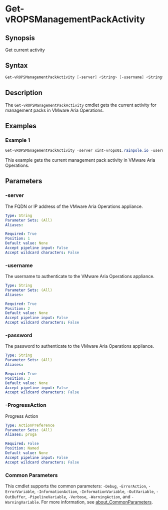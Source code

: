 # Get-vROPSManagementPackActivity

## Synopsis

Get current activity

## Syntax

```powershell
Get-vROPSManagementPackActivity [-server] <String> [-username] <String> [-password] <String> [-ProgressAction <ActionPreference>] [<CommonParameters>]
```

## Description

The `Get-vROPSManagementPackActivity` cmdlet gets the current activity for management packs in VMware Aria Operations.

## Examples

### Example 1

```powershell
Get-vROPSManagementPackActivity -server xint-vrops01.rainpole.io -username admin -password VMw@re1!
```

This example gets the current management pack activity in VMware Aria Operations.

## Parameters

### -server

The FQDN or IP address of the VMware Aria Operations appliance.

```yaml
Type: String
Parameter Sets: (All)
Aliases:

Required: True
Position: 1
Default value: None
Accept pipeline input: False
Accept wildcard characters: False
```

### -username

The username to authenticate to the VMware Aria Operations appliance.

```yaml
Type: String
Parameter Sets: (All)
Aliases:

Required: True
Position: 2
Default value: None
Accept pipeline input: False
Accept wildcard characters: False
```

### -password

The password to authenticate to the VMware Aria Operations appliance.

```yaml
Type: String
Parameter Sets: (All)
Aliases:

Required: True
Position: 3
Default value: None
Accept pipeline input: False
Accept wildcard characters: False
```

### -ProgressAction

Progress Action

```yaml
Type: ActionPreference
Parameter Sets: (All)
Aliases: proga

Required: False
Position: Named
Default value: None
Accept pipeline input: False
Accept wildcard characters: False
```

### Common Parameters

This cmdlet supports the common parameters: `-Debug`, `-ErrorAction`, `-ErrorVariable`, `-InformationAction`, `-InformationVariable`, `-OutVariable`, `-OutBuffer`, `-PipelineVariable`, `-Verbose`, `-WarningAction`, and `-WarningVariable`. For more information, see [about_CommonParameters](http://go.microsoft.com/fwlink/?LinkID=113216).
